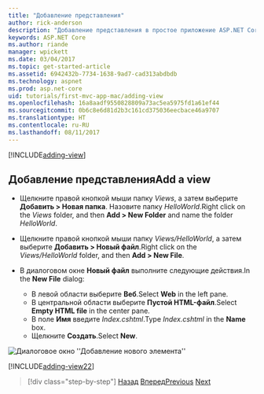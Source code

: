 ```yaml
---
title: "Добавление представления"
author: rick-anderson
description: "Добавление представления в простое приложение ASP.NET Core MVC"
keywords: ASP.NET Core
ms.author: riande
manager: wpickett
ms.date: 03/04/2017
ms.topic: get-started-article
ms.assetid: 6942432b-7734-1638-9ad7-cad313abdbdb
ms.technology: aspnet
ms.prod: asp.net-core
uid: tutorials/first-mvc-app-mac/adding-view
ms.openlocfilehash: 16a8aadf9550828809a73ac5ea5975fd1a61ef44
ms.sourcegitcommit: 0b6c8e6d81d2b3c161cd375036eecbace46a9707
ms.translationtype: HT
ms.contentlocale: ru-RU
ms.lasthandoff: 08/11/2017
---
```

[!INCLUDE[adding-view](../../includes/mvc-intro/adding_view1.md)]

## <a name="add-a-view"></a><span data-ttu-id="d84cf-104">Добавление представления</span><span class="sxs-lookup"><span data-stu-id="d84cf-104">Add a view</span></span> 

* <span data-ttu-id="d84cf-105">Щелкните правой кнопкой мыши папку *Views*, а затем выберите **Добавить > Новая папка**. Назовите папку *HelloWorld*.</span><span class="sxs-lookup"><span data-stu-id="d84cf-105">Right click on the *Views* folder, and then **Add > New Folder** and name the folder *HelloWorld*.</span></span>
* <span data-ttu-id="d84cf-106">Щелкните правой кнопкой мыши папку *Views/HelloWorld*, а затем выберите **Добавить > Новый файл**.</span><span class="sxs-lookup"><span data-stu-id="d84cf-106">Right click on the *Views/HelloWorld* folder, and then **Add > New File**.</span></span>
* <span data-ttu-id="d84cf-107">В диалоговом окне **Новый файл** выполните следующие действия.</span><span class="sxs-lookup"><span data-stu-id="d84cf-107">In the **New File** dialog:</span></span>

  * <span data-ttu-id="d84cf-108">В левой области выберите **Веб**.</span><span class="sxs-lookup"><span data-stu-id="d84cf-108">Select **Web** in the left pane.</span></span>
  * <span data-ttu-id="d84cf-109">В центральной области выберите **Пустой HTML-файл**.</span><span class="sxs-lookup"><span data-stu-id="d84cf-109">Select **Empty HTML file** in the center pane.</span></span>
  * <span data-ttu-id="d84cf-110">В поле **Имя** введите *Index.cshtml*.</span><span class="sxs-lookup"><span data-stu-id="d84cf-110">Type *Index.cshtml* in the **Name** box.</span></span>
  * <span data-ttu-id="d84cf-111">Щелкните **Создать**.</span><span class="sxs-lookup"><span data-stu-id="d84cf-111">Select **New**.</span></span>

![Диалоговое окно ''Добавление нового элемента''](adding-view/_static/add_view.png)

[!INCLUDE[adding-view22](../../includes/mvc-intro/adding_view2.md)]

>[!div class="step-by-step"]
<span data-ttu-id="d84cf-113">[Назад](adding-controller.md)
[Вперед](adding-model.md)</span><span class="sxs-lookup"><span data-stu-id="d84cf-113">[Previous](adding-controller.md)
[Next](adding-model.md)</span></span>